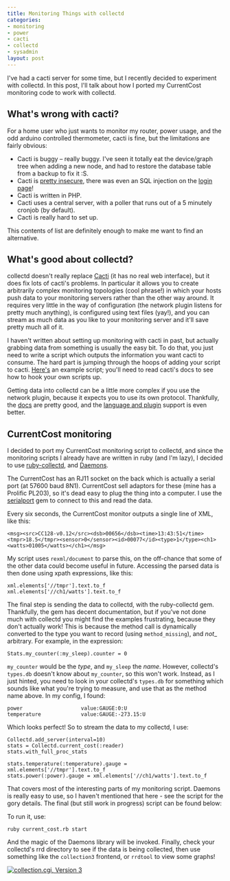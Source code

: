 ```yaml
---
title: Monitoring Things with collectd 
categories: 
- monitoring
- power
- cacti
- collectd
- sysadmin
layout: post 
--- 
```


I've had a cacti server for some time, but I recently decided to experiment with collectd. In this post, I'll talk about how I ported my CurrentCost monitoring code to work with collectd.

## What's wrong with cacti?

For a home user who just wants to monitor my router, power usage, and the odd arduino controlled thermometer, cacti is fine, but the limitations are fairly obvious:

* Cacti is buggy – really buggy. I've seen it totally eat the device/graph tree when adding a new node, and had to restore the database table from a backup to fix it :S.
* Cacti is [pretty insecure](http://www.cvedetails.com/vendor/7458/Cacti.html "Cacti : Products and vulnerabilities"), there was even an SQL injection on the [login page](http://www.cvedetails.com/vulnerability-list/vendor_id-7458/year-2011/opsqli-1/Cacti.html "Cacti : Security vulnerabilities")!
* Cacti is written in PHP. 
* Cacti uses a central server, with a poller that runs out of a 5 minutely cronjob (by default). 
* Cacti is really hard to set up.

This contents of list are definitely enough to make me want to find an alternative.

## What's good about collectd?

collectd doesn't really replace [Cacti](http://www.cacti.net/ "Cacti: The Complete RRDTool-based Graphing Solution") (it has no real web interface), but it does fix lots of cacti's problems. In particular it allows you to create arbitrarily complex monitoring topologies (cool phrase!) in which your hosts push data to your monitoring servers rather than the other way around. It requires very little in the way of configuration (the network plugin listens for pretty much anything), is configured using text files (yay!), and you can stream as much data as you like to your monitoring server and it'll save pretty much all of it.

I haven't written about setting up monitoring with cacti in past, but actually grabbing data from something is usually the easy bit. To do that, you just need to write a script which outputs the information you want cacti to consume. The hard part is jumping through the hoops of adding your script to cacti. [Here's](https://gist.github.com/377704) an example script; you'll need to read cacti's docs to see how to hook your own scripts up.

Getting data into collectd can be a little more complex if you use the network plugin, because it expects you to use its own protocol. Thankfully, the [docs](http://collectd.org/documentation.shtml "Documentation &ndash; collectd &ndash; The system statistics collection daemon") are pretty good, and the [language and plugin](http://collectd.org/wiki/index.php/Table_of_Plugins "Table of Plugins - collectd Wiki") support is even better. 

## CurrentCost monitoring

I decided to port my CurrentCost monitoring script to collectd, and since the monitoring scripts I already have are written in ruby (and I'm lazy), I decided to use [ruby-collectd](https://github.com/astro/ruby-collectd), and [Daemons](http://daemons.rubyforge.org/ "Daemons").

The CurrentCost has an RJ11 socket on the back which is actually a serial port (at 57600 baud 8N1). CurrentCost sell adaptors for these (mine has a Prolific PL203), so it's dead easy to plug the thing into a computer. I use the [serialport](http://ruby-serialport.rubyforge.org/ "Ruby-serialport") gem to connect to this and read the data.

Every six seconds, the CurrentCost monitor outputs a single line of XML, like this:

    <msg><src>CC128-v0.12</src><dsb>00656</dsb><time>13:43:51</time><tmpr>18.5</tmpr><sensor>0</sensor><id>00077</id><type>1</type><ch1><watts>01005</watts></ch1></msg>

My script uses `rexml/document` to parse this, on the off-chance that some of the other data could become useful in future. Accessing the parsed data is then done using xpath expressions, like this:

    xml.elements['//tmpr'].text.to_f
    xml.elements['//ch1/watts'].text.to_f
	
The final step is sending the data to collectd, with the ruby-collectd gem. Thankfully, the gem has decent documentation, but if you've not done much with collectd you might find the examples frustrating, because they don't actually work! This is because the method call is dynamically converted to the type you want to record (using `method_missing`), and _not__ arbitrary. For example, in the expression:

    Stats.my_counter(:my_sleep).counter = 0

`my_counter` would be the _type_, and `my_sleep` the _name_. However, collectd's `types.db` doesn't know about `my_counter`, so this won't work. Instead, as I just hinted, you need to look in your collectd's `types.db` for something which sounds like what you're trying to measure, and use that as the method name above. In my config, I found:

    power                   value:GAUGE:0:U
	temperature             value:GAUGE:-273.15:U
	
Which looks perfect! So to stream the data to my collectd, I use:

    Collectd.add_server(interval=10)
    stats = Collectd.current_cost(:reader)
    stats.with_full_proc_stats
  
    stats.temperature(:temperature).gauge = xml.elements['//tmpr'].text.to_f
    stats.power(:power).gauge = xml.elements['//ch1/watts'].text.to_f

That covers most of the interesting parts of my monitoring script. Daemons is really easy to use, so I haven't mentioned that here - see the script for the gory details. The final (but still work in progress) script can be found below:
<script src="https://gist.github.com/1925015.js?file=current_cost.rb"></script>

To run it, use:

    ruby current_cost.rb start
	
And the magic of the Daemons library will be invoked. Finally, check your collectd's rrd directory to see if the data is being collected, then use something like the `collection3` frontend, or `rrdtool` to view some graphs!

<div class="thumbnail"><a href="https://skitch.com/mattfoster/8ff7q/collection.cgi-version-3"><img src="https://img.skitch.com/20120227-ku2em9bguc6h4fs2rdj6xkq1sa.preview.jpg" alt="collection.cgi, Version 3" /></a></div>